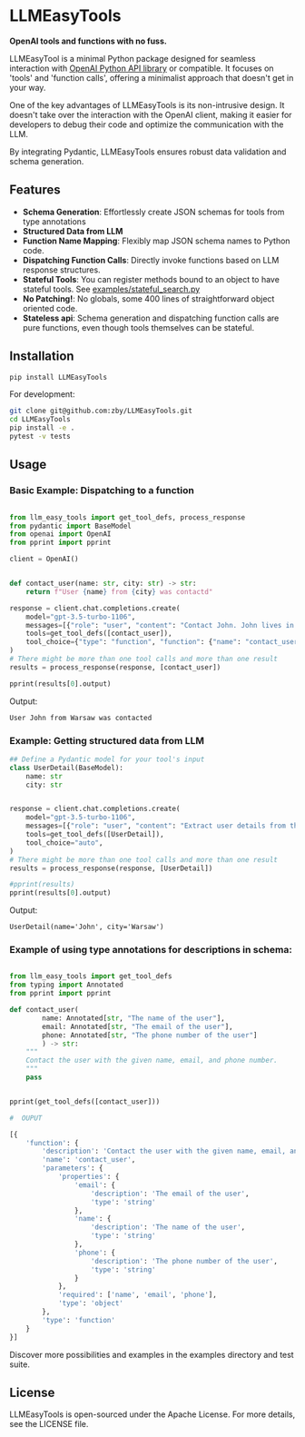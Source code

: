 # LLMEasyTools
**OpenAI tools and functions with no fuss.**

LLMEasyTool is a minimal Python package designed for seamless interaction with 
[OpenAI Python API library](https://github.com/openai/openai-python) or compatible.
It focuses on 'tools' and 'function calls', offering a minimalist approach that doesn't get in your way.

One of the key advantages of LLMEasyTools is its non-intrusive design. 
It doesn't take over the interaction with the OpenAI client, making it easier for developers
to debug their code and optimize the communication with the LLM.

By integrating Pydantic, LLMEasyTools ensures robust data validation and schema generation.

## Features

- **Schema Generation**: Effortlessly create JSON schemas for tools from type annotations
- **Structured Data from LLM**
- **Function Name Mapping**: Flexibly map JSON schema names to Python code.
- **Dispatching Function Calls**: Directly invoke functions based on LLM response structures.
- **Stateful Tools**: You can register methods bound to an object to have stateful tools. See [examples/stateful_search.py](https://github.com/zby/LLMEasyTools/tree/main/examples)
- **No Patching!**: No globals, some 400 lines of straightforward object oriented code.
- **Stateless api**: Schema generation and dispatching function calls are pure functions, even though tools themselves can be stateful.


## Installation

```bash
pip install LLMEasyTools
```

For development:
```bash
git clone git@github.com:zby/LLMEasyTools.git
cd LLMEasyTools
pip install -e .
pytest -v tests
```

## Usage

### Basic Example: Dispatching to a function

```python

from llm_easy_tools import get_tool_defs, process_response
from pydantic import BaseModel
from openai import OpenAI
from pprint import pprint

client = OpenAI()


def contact_user(name: str, city: str) -> str:
    return f"User {name} from {city} was contactd"

response = client.chat.completions.create(
    model="gpt-3.5-turbo-1106",
    messages=[{"role": "user", "content": "Contact John. John lives in Warsaw"}],
    tools=get_tool_defs([contact_user]),
    tool_choice={"type": "function", "function": {"name": "contact_user"}},
)
# There might be more than one tool calls and more than one result
results = process_response(response, [contact_user])

pprint(results[0].output)
```
Output:
```
User John from Warsaw was contacted
```

### Example: Getting structured data from LLM

```python
## Define a Pydantic model for your tool's input
class UserDetail(BaseModel):
    name: str
    city: str


response = client.chat.completions.create(
    model="gpt-3.5-turbo-1106",
    messages=[{"role": "user", "content": "Extract user details from the following sentence: John lives in Warsaw and likes banana"}],
    tools=get_tool_defs([UserDetail]),
    tool_choice="auto",
)
# There might be more than one tool calls and more than one result
results = process_response(response, [UserDetail])

#pprint(results)
pprint(results[0].output)
```
Output:
```
UserDetail(name='John', city='Warsaw')
```

### Example of using type annotations for descriptions in schema:
```python

from llm_easy_tools import get_tool_defs
from typing import Annotated
from pprint import pprint

def contact_user(
        name: Annotated[str, "The name of the user"],
        email: Annotated[str, "The email of the user"],
        phone: Annotated[str, "The phone number of the user"]
        ) -> str:
    """
    Contact the user with the given name, email, and phone number.
    """
    pass


pprint(get_tool_defs([contact_user]))

#  OUPUT

[{
    'function': {
        'description': 'Contact the user with the given name, email, and phone number.',
        'name': 'contact_user',
        'parameters': {
            'properties': {
                'email': {
                    'description': 'The email of the user',
                    'type': 'string'
                },
                'name': {
                    'description': 'The name of the user',
                    'type': 'string'
                },
                'phone': {
                    'description': 'The phone number of the user',
                    'type': 'string'
                }
            },
            'required': ['name', 'email', 'phone'],
            'type': 'object'
        },
        'type': 'function'
    }
}]
```

Discover more possibilities and examples in the examples directory and test suite.

## License

LLMEasyTools is open-sourced under the Apache License. For more details, see the LICENSE file.
